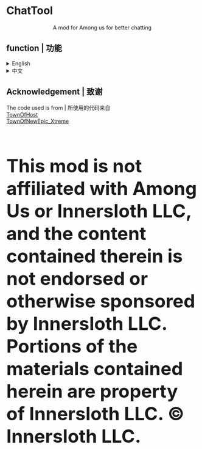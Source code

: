 # ChatTool
<p align="center" dir="auto">
A mod for Among us for better chatting
</p>
<h2> function | 功能</h2>
<details>
        <summary>English</summary>
  <h3>key</h3>
  <p>It allows players to use<br>
  Ctrl + C --- Copy<br>
  Ctrl + V --- Paste<br>
  Ctrl + X --- Cut</p>
  <h3>Other</h3>
  <p>① Click "↑" or "↓" to get the historical message<br>
  ② The number of letters that can be entered becomes 10000 (due to Among Us' Anti cheat, messages that exceed 100 characters cannot be sent where Among Us are not allowed.)</p>
</details>
<details>
        <summary>中文</summary>
  <h3>快捷键</h3>
  <p>允许玩家使用<br>
  Ctrl + C --- 复制<br>
  Ctrl + V --- 粘贴<br>
  Ctrl + X --- 剪切</p>
  <h3>其它</h3>
  <p>① 使用 "↑" 或者 "↓" 以获取历史消息<br>
  ② 可输入的字数达到10000（但不能在树懒反作弊"罩着"的地方发送超过100个，否则直接给你踢了:) ）</p>
</details>

<h2>Acknowledgement | 致谢</h2>
<p>The code used is from | 所使用的代码来自<br>
 <a href="https://github.com/tukasa0001/TownOfHost">TownOfHost</a><br>
 <a href="https://github.com/XtremeWave/TownOfNewEpic_Xtreme">TownOfNewEpic_Xtreme</a>
</p>

<br>
<font size=150%><b><p>This mod is not affiliated with Among Us or Innersloth LLC, and the content contained therein is not endorsed or otherwise sponsored by Innersloth LLC. Portions of the materials contained herein are property of Innersloth LLC. © Innersloth LLC.</p></b></font>
